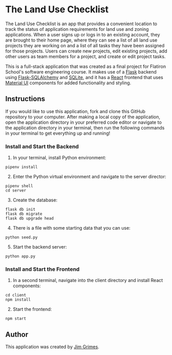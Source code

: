 # The Land Use Checklist

The Land Use Checklist is an app that provides a convenient location to track the status of application requirements for land use and zoning applications.  When a user signs up or logs in to an existing account, they are brought to their home page, where they can see a list of all land use projects they are working on and a list of all tasks they have been assigned for those projects.  Users can create new projects, edit existing projects, add other users as team members for a project, and create or edit project tasks.

This is a full-stack application that was created as a final project for Flatiron School's software engineering course.  It makes use of a [Flask](https://flask.palletsprojects.com/en/2.3.x/) backend using [Flask-SQLAlchemy](https://flask-sqlalchemy.palletsprojects.com/en/3.0.x/) and [SQLite](https://sqlite.org/docs.html), and it has a [React](https://react.dev/) frontend that uses [Material UI](https://mui.com/material-ui/getting-started/) components for added functionality and styling.

## Instructions

If you would like to use this application, fork and clone this GitHub repository to your computer.  After making a local copy of the application, open the application directory in your preferred code editor or navigate to the application directory in your terminal, then run the following commands in your terminal to get everything up and running!

### Install and Start the Backend

1. In your terminal, install Python environment:
```
pipenv install
```

2. Enter the Python virtual environment and navigate to the server director:
```
pipenv shell
cd server
```

3. Create the database:
```
flask db init
flask db migrate
flask db upgrade head
```

4. There is a file with some starting data that you can use:
```
python seed.py
```

5. Start the backend server:
```
python app.py
```

### Install and Start the Frontend

1. In a second terminal, navigate into the client directory and install React components:
```
cd client
npm install
```

2. Start the frontend:
```
npm start
```

## Author

This application was created by [Jim Grimes](http://github.com/jgrimes86).